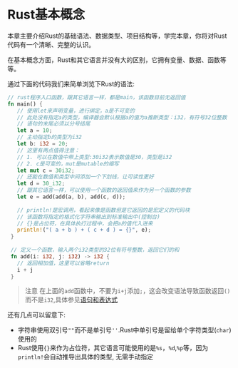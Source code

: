 # Rust基本概念

本章主要介绍Rust的基础语法、数据类型、项目结构等，学完本章，你将对Rust代码有一个清晰、完整的认识。

在基本概念方面，Rust和其它语言并没有大的区别，它拥有变量、数据、函数等等。

通过下面的代码我们来简单浏览下Rust的语法:

```rust
// rust程序入口函数，跟其它语言一样，都是main，该函数目前无返回值
fn main() {
   // 使用let来声明变量，进行绑定，a是不可变的
   // 此处没有指定a的类型，编译器会默认根据a的值为a推断类型：i32，有符号32位整数
   // 语句的末尾必须以分号结尾
   let a = 10;
   // 主动指定b的类型为i32
   let b: i32 = 20;
   // 这里有两点值得注意：
   // 1. 可以在数值中带上类型:30i32表示数值是30，类型是i32
   // 2. c是可变的，mut是mutable的缩写
   let mut c = 30i32;
   // 还能在数值和类型中间添加一个下划线，让可读性更好
   let d = 30_i32;
   // 跟其它语言一样，可以使用一个函数的返回值来作为另一个函数的参数
   let e = add(add(a, b), add(c, d));
    
   // println!是宏调用，看起来像是函数但是它返回的是宏定义的代码块
   // 该函数将指定的格式化字符串输出到标准输出中(控制台)
   // {}是占位符，在具体执行过程中，会把a的值代入进来
   println!("( a + b ) + ( c + d ) = {}", e);
 }
 
 // 定义一个函数，输入两个i32类型的32位有符号整数，返回它们的和
 fn add(i: i32, j: i32) -> i32 {
   // 返回相加值，这里可以省略return
   i + j
 }
```

> 注意
在上面的`add`函数中，不要为`i+j`添加`;`，这会改变语法导致函数返回`()`而不是`i32`,具体参见[语句和表达式](./statement-expression.md)

还有几点可以留意下:
- 字符串使用双引号`""`而不是单引号`''`.Rust中单引号是留给单个字符类型(`char`)使用的
- Rust使用`{}`来作为占位符，其它语言可能使用的是`%s`，`%d`,`%p`等，因为`println!`会自动推导出具体的类型, 无需手动指定